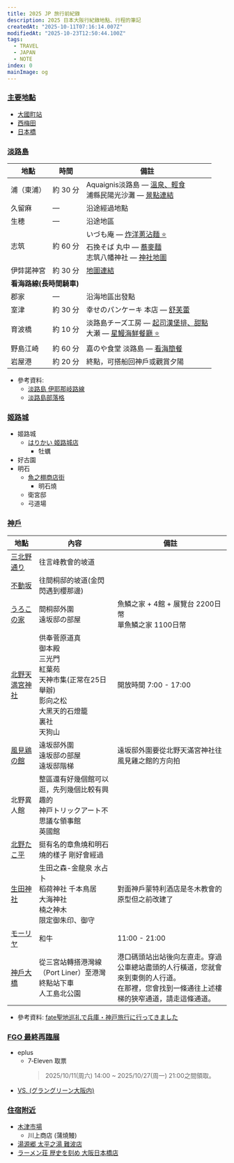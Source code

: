 ```yaml
---
title: 2025 JP 旅行前紀錄
description: 2025 日本大阪行紀錄地點、行程的筆記
createdAt: "2025-10-11T07:16:14.007Z"
modifiedAt: "2025-10-23T12:50:44.100Z"
tags:
  - TRAVEL
  - JAPAN
  - NOTE
index: 0
mainImage: og
---
```


### [主要地點](#main-map)

- [大國町站](https://maps.app.goo.gl/Hu3nnU4UXjJXimFbA)
- [西梅田](https://maps.app.goo.gl/Pki3y1AX7TTaRYTC8)
- [日本橋](https://maps.app.goo.gl/a4ejAdmvZQSrUUfj7)

### [淡路島](#awaji-shima)

<table>
  <thead>
    <tr>
      <th>地點</th>
      <th>時間</th>
      <th>備註</th>
    </tr>
  </thead>
  <tbody>
    <tr>
      <td>浦（東浦）</td>
      <td>約 30 分</td>
      <td>
        Aquaignis淡路島 — <a href="https://matcha-jp.com/tw/15476" target="_blank">溫泉、輕食</a><br>
        浦縣民陽光沙灘 — <a href="https://matcha-jp.com/tw/20192" target="_blank">景點連結</a>
      </td>
    </tr>
    <tr>
      <td>久留麻</td>
      <td>—</td>
      <td>沿途經過地點</td>
    </tr>
    <tr>
      <td>生穂</td>
      <td>—</td>
      <td>沿途地區</td>
    </tr>
    <tr>
      <td>志筑</td>
      <td>約 60 分</td>
      <td>
        いづも庵 — <a href="https://maps.app.goo.gl/scJrCBti18cgCfLb9" target="_blank">炸洋蔥沾麵 ⭐️</a><br>
        石挽そば 丸中 — <a href="https://maps.app.goo.gl/TV4EpUtXWvdCP8C88" target="_blank">蕎麥麵</a><br>
        志筑八幡神社 — <a href="https://maps.app.goo.gl/NPP5avdzJBc3YBoF9" target="_blank">神社地圖</a>
      </td>
    </tr>
    <tr>
      <td>伊弉諾神宮</td>
      <td>約 30 分</td>
      <td><a href="https://maps.app.goo.gl/SWJxob98J2XUJdq68" target="_blank">地圖連結</a></td>
    </tr>
    <tr><td colspan="3"><b>看海路線(長時間騎車)</b></td></tr>
    <tr>
      <td>郡家</td>
      <td>—</td>
      <td>沿海地區出發點</td>
    </tr>
    <tr>
      <td>室津</td>
      <td>約 30 分</td>
      <td>
        幸せのパンケーキ 本店 — <a href="https://maps.app.goo.gl/QmSQ247zZLP6Sx5eA" target="_blank">舒芙蕾</a>
      </td>
    </tr>
    <tr>
      <td>育波橋</td>
      <td>約 10 分</td>
      <td>
        淡路島チーズ工房 — <a href="https://maps.app.goo.gl/3xPteyHCC6BNQshd8" target="_blank">起司漢堡排、甜點</a><br>
        大瀬 — <a href="https://maps.app.goo.gl/kYJgovPCz8KLZuoY8" target="_blank">星鰻海鮮餐廳 ⭐️</a>
      </td>
    </tr>
    <tr>
      <td>野島江崎</td>
      <td>約 60 分</td>
      <td>
        嘉のや食堂 淡路島 — <a href="https://maps.app.goo.gl/eK9dcf2vs66Wty8E7" target="_blank">看海簡餐</a>
      </td>
    </tr>
    <tr>
      <td>岩屋港</td>
      <td>約 20 分</td>
      <td>終點，可搭船回神戶或觀賞夕陽</td>
    </tr>
  </tbody>
</table>

- 參考資料:
  - [淡路島 伊耶那岐路線](https://www.awajishima-kanko.jp/cycling/ch/modelcourse_3.html)
  - [淡路島部落格](https://www.wayfarer.idv.tw/Japan/Japan2016/0411.htm)

### [姬路城](#himeji-castle)

- 姬路城
  - [はりかい 姬路城店](https://maps.app.goo.gl/AdN3CX6jibxYYy3X9)
    - 牡蠣
- 好古園
- 明石
  - [魚之棚商店街](https://maps.app.goo.gl/Uh4HyKwRXZF7K5QVA)
    - 明石燒
  - 衛宮邸
  - 弓道場

### [神戶](#kobe-shi)

<table>
  <thead>
    <tr>
      <th>地點</th>
      <th>內容</th>
      <th>備註</th>
    </tr>
  </thead>
  <tbody>
    <tr>
      <td><a href="https://maps.app.goo.gl/q8cFA3XZ17A667Nj8" target="_blank">三北野通り</a></td>
      <td>往言峰教會的坡道</td>
      <td></td>
    </tr>
    <tr>
      <td><a href="https://maps.app.goo.gl/h2LSNACjTQRy79CW9" target="_blank">不動坂</a></td>
      <td>往間桐邸的坡道(金閃閃遇到櫻那邊)</td>
      <td></td>
    </tr>
    <tr>
      <td><a href="https://maps.app.goo.gl/4pgZcZf1rFRwbd3E8" target="_blank">うろこの家</a></td>
      <td>
        間桐邸外圍<br>
        遠坂邸の部屋
      </td>
      <td>魚鱗之家 + 4館 + 展覽台 2200日幣<br>單魚鱗之家 1100日幣</td>
    </tr>
    <tr>
      <td><a href="https://maps.app.goo.gl/HXA2F92kR3WkTog1A">北野天満宮神社</a></td>
      <td>
        供奉菅原道真<br>
        御本殿<br>
        三光門<br>
        紅葉苑<br>
        天神市集(正常在25日舉辦)<br>
        影向之松<br>
        大黑天的石燈籠<br>
        裏社<br>
        天狗山
      </td>
      <td>開放時間 7:00 - 17:00</td>
    </tr>
    <tr>
      <td><a href="https://maps.app.goo.gl/j5XEwvqK4rfiBx1h6" target="_blank">風見鶏の館</a></td>
      <td>
        遠坂邸外圍<br>
        遠坂邸の部屋<br>
        遠坂邸階梯
      </td>
      <td>遠坂邸外圍要從北野天滿宮神社往風見雞之館的方向拍</td>
    </tr>
    <tr>
      <td>北野異人館</td>
      <td>
        整區還有好幾個館可以逛，先列幾個比較有興趣的<br>
        神戸トリックアート不思議な領事館<br>
        英國館
      </td>
      <td></td>
    </tr>
    <tr>
      <td><a href="https://maps.app.goo.gl/qyT4opSS13zKmxPAA">北野たこ平</a></td>
      <td>挺有名的章魚燒和明石燒的樣子 剛好會經過</td>
      <td></td>
    </tr>
    <tr>
      <td><a href="https://maps.app.goo.gl/yxfCmYzkMp54k6147">生田神社</a></td>
      <td>
        生田之森-金龍泉 水占卜<br>
        稻荷神社 千本鳥居<br>
        大海神社<br>
        楠之神木<br>
        限定御朱印、御守
      </td>
      <td>對面神戶蒙特利酒店是冬木教會的原型但之前改建了</td>
    </tr>
    <tr>
      <td><a href="https://maps.app.goo.gl/7GRAnpXGZeBdej8y9">モーリヤ</a></td>
      <td>和牛</td>
      <td>11:00 - 21:00</td>
    </tr>
    <tr>
      <td><a href="https://maps.app.goo.gl/fDZK3DrVmgc9JYw89">神戶大橋</a></td>
      <td>
        從三宮站轉搭港灣線（Port Liner）至港灣終點站下車<br>
        人工島北公園
      </td>
      <td>
        港口碼頭站出站後向左直走。穿過公車總站盡頭的人行橫道，您就會來到東側的人行道。<br>
        在那裡，您會找到一條通往上述樓梯的狹窄通道，請走這條通道。
      </td>
    </tr>
  </tbody>
</table>

<!--
<table>
  <thead>
    <tr>
      <th>地點</th>
      <th>備註</th>
    </tr>
  </thead>
  <tbody>
    <tr><td colspan="3"><b>北野異人館付近</b></td></tr>
    <tr>
      <td><a href="https://maps.app.goo.gl/q8cFA3XZ17A667Nj8" target="_blank">三北野通り</a></td>
      <td>
        北野山坡上的小路，步行即可。<br>這條小路即「言峰教会に続く道」。<br>
        建議 09:00～11:30 參觀北野區，總計約 2 小時 10 分（含大國町出發及區內步行）。
      </td>
    </tr>
    <tr>
      <td><a href="https://maps.app.goo.gl/h2LSNACjTQRy79CW9" target="_blank">不動坂</a></td>
      <td>
        較陡的上坡路，沿途可拍照。<br>此坂道即「間桐邸に続く坂道」。
      </td>
    </tr>
    <tr>
      <td><a href="https://maps.app.goo.gl/4pgZcZf1rFRwbd3E8" target="_blank">うろこの家</a></td>
      <td>館內外與作品場景相似，位於間桐邸及遠坂邸附近。</td>
    </tr>
    <tr>
      <td><a href="https://maps.app.goo.gl/j5XEwvqK4rfiBx1h6" target="_blank">風見鶏の館</a></td>
      <td>與うろこの家距離近，可順路參觀，為遠坂邸原型。</td>
    </tr>
    <tr><td colspan="3"><b>明石公園付近</b></td></tr>
    <tr>
      <td><a href="https://maps.app.goo.gl/jayrLb4a6uhC9CNH7" target="_blank">織田家長屋門</a></td>
      <td>位於明石公園內，衛宮邸外觀原型。<br>建議 12:00～14:00 參觀明石區，含午餐。<br>總計約 1 小時 35 分（含北野→明石交通）。</td>
    </tr>
    <tr>
      <td><a href="https://maps.app.goo.gl/zZPJWEShjm2CiNEA9" target="_blank">兵庫県立弓道場</a></td>
      <td>可從公園步行抵達，為穂群原学園的弓道場取材地。</td>
    </tr>
    <tr><td colspan="3"><b>神戸大橋付近</b></td></tr>
    <tr>
      <td><a href="https://maps.app.goo.gl/uaKuCCtzFFgheGyN7" target="_blank">神戸ベイクルーズ船</a></td>
      <td>搭乘遊船觀賞港景，航程經過神戶大橋下方。<br>建議 15:00～17:00 安排港口遊船，總計約 1 小時 55 分（含明石→神戶港交通及步行）。<br><a href="https://www.tkc-rs1.com/reserve/" target="_blank">神戸ベイクルーズ 遊船預約</a></td>
    </tr>
    <tr>
      <td><a href="https://maps.app.goo.gl/3YESkhzD7H6MRGut8" target="_blank">神戸大橋</a></td>
      <td>傍晚至夜晚前往，欣賞橋下夜景與燈光。<br>建議 17:30～19:00 作為行程收尾。</td>
    </tr>
  </tbody>
</table>
-->

- 參考資料: [fate聖地巡礼で兵庫・神戸旅行に行ってきました](https://note.com/0zeroccc/n/nf80744128ac2#18389ce4-0245-4449-8405-d981fdb1b5d0)

### [FGO 最終再臨展](#fgo-expo)

- eplus
  - 7‑Eleven 取票
    > 2025/10/11(周六) 14:00 ~ 2025/10/27(周一) 21:00之間領取。
- [VS. (グラングリーン大阪内)](https://maps.app.goo.gl/qDNwJGBqBace1hqu7)

### [住宿附近](#nearby)

- [木津市場](https://maps.app.goo.gl/fjnsfpKrCuMUBDVV9)
  - 川上商店 (蒲燒鰻)
- [湯源郷 太平之湯 難波店](https://maps.app.goo.gl/y4D5VY8nzm4wuCML6)
- [ラーメン荘 歴史を刻め 大阪日本橋店](https://maps.app.goo.gl/X6hMfxpriTWh8soF6)

